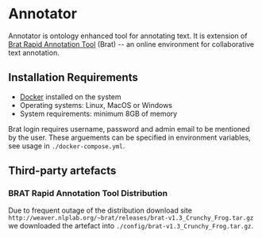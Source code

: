 # Annotator

Annotator is ontology enhanced tool for annotating text. It is extension of [Brat Rapid Annotation Tool](https://brat.nlplab.org/) (Brat) -- an online environment for collaborative text annotation. 

## Installation Requirements
	
- [Docker](https://docs.docker.com/install/) installed on the system 
- Operating systems: Linux, MacOS or Windows
- System requirements: minimum 8GB of memory

Brat login requires username, password and admin email to be mentioned by the user. These arguements can be specified in environment variables, see usage in `./docker-compose.yml`.

## Third-party artefacts

### BRAT Rapid Annotation Tool Distribution

Due to frequent outage of the distribution download site `http://weaver.nlplab.org/~brat/releases/brat-v1.3_Crunchy_Frog.tar.gz` 
we downloaded the artefact into `./config/brat-v1.3_Crunchy_Frog.tar.gz`.
